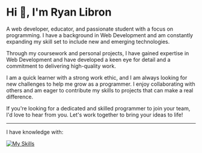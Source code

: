 Hi 👋, I'm Ryan Libron
============================
A web developer, educator, and passionate student with a focus on programming. I have a background in Web Development and am constantly expanding my skill set to include new and emerging technologies.

Through my coursework and personal projects, I have gained expertise in Web Development and have developed a keen eye for detail and a commitment to delivering high-quality work.

I am a quick learner with a strong work ethic, and I am always looking for new challenges to help me grow as a programmer. I enjoy collaborating with others and am eager to contribute my skills to projects that can make a real difference.

If you're looking for a dedicated and skilled programmer to join your team, I'd love to hear from you. Let's work together to bring your ideas to life!

<hr>

I have knowledge with: 

[![My Skills](https://skillicons.dev/icons?i=html,css,js,mongodb,express,nodejs,pug,git,github,figma)](https://skillicons.dev)
